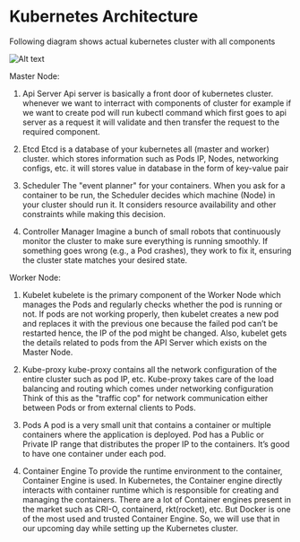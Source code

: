 
# Kubernetes Architecture

Following diagram shows actual kubernetes cluster with all components

![Alt text](https://miro.medium.com/v2/resize:fit:1400/1*0Sudxeu5mQyN3ahi1FV49A.png)

Master Node:

1. Api Server
Api server is basically a front door of kubernetes cluster. whenever we want to interract with components of cluster for example if we want to create pod will run kubectl command which first goes to api server as a request it will validate and then transfer the request to the required component.

2. Etcd
Etcd is a database of your kubernetes all (master and worker) cluster. which stores information such as Pods IP, Nodes, networking configs, etc. it will stores value in database in the form of key-value pair

3. Scheduler
The "event planner" for your containers. When you ask for a container to be run, the Scheduler decides which machine (Node) in your cluster should run it. It considers resource availability and other constraints while making this decision.

4. Controller Manager
Imagine a bunch of small robots that continuously monitor the cluster to make sure everything is running smoothly. If something goes wrong (e.g., a Pod crashes), they work to fix it, ensuring the cluster state matches your desired state.

Worker Node:

1. Kubelet
kubelete is the primary component of the Worker Node which manages the Pods and regularly checks whether the pod is running or not. If pods are not working properly, then kubelet creates a new pod and replaces it with the previous one because the failed pod can’t be restarted hence, the IP of the pod might be changed. Also,
kubelet gets the details related to pods from the API Server which exists on the Master Node.

2. Kube-proxy
 kube-proxy contains all the network configuration of the entire cluster such as pod IP, etc. Kube-proxy takes care of the load balancing and routing which comes under networking configuration
Think of this as the "traffic cop" for network communication either between Pods or from external clients to Pods.

3. Pods
A pod is a very small unit that contains a container or multiple containers where the application is deployed. Pod has a Public or Private IP range that distributes the proper IP to the containers. It’s good to have one container under each pod.

4. Container Engine
To provide the runtime environment to the container, Container Engine is used. In Kubernetes, the Container engine directly interacts with container runtime which is responsible for creating and managing the containers. There are a lot of Container engines present in the market such as CRI-O, containerd, rkt(rocket), etc. But Docker is one of the most used and trusted Container Engine. So, we will use that in our
upcoming day while setting up the Kubernetes cluster.










